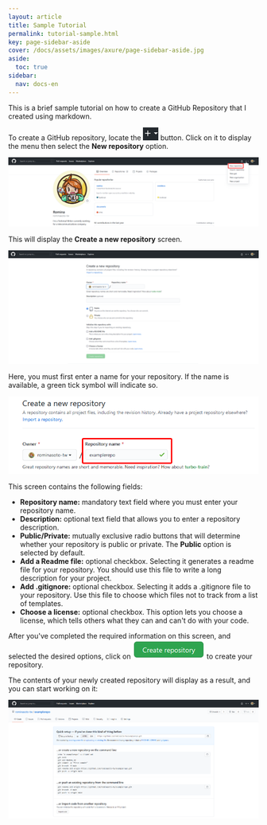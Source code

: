 ```yaml
---
layout: article
title: Sample Tutorial
permalink: tutorial-sample.html
key: page-sidebar-aside
cover: /docs/assets/images/axure/page-sidebar-aside.jpg
aside:
  toc: true
sidebar:
  nav: docs-en
---
```


This is a brief sample tutorial on how to create a GitHub Repository that I created using markdown.


To create a GitHub repository, locate the ![Plus](/assets/images/create-git-repo/button-plus.png) button. Click on it to display the menu then select the **New repository** option.

![Create a Repository - Menu options](/assets/images/create-git-repo/image-1.png)

This will display the **Create a new repository** screen.

![Create a Repository - Create a new repository](/assets/images/create-git-repo/image-2.png)

Here, you must first enter a name for your repository. If the name is available, a green tick symbol will indicate so.

![Create a Repository - Name available](/assets/images/create-git-repo/image-3.png)

This screen contains the following fields:

* **Repository name:** mandatory text field where you must enter your repository name.
* **Description:** optional text field that allows you to enter a repository description.
* **Public/Private:** mutually exclusive radio buttons that will determine whether your repository is public or private. The **Public** option is selected by default.
* **Add a Readme file:** optional checkbox. Selecting it generates a readme file for your repository. You should use this file to write a long description for your project.
* **Add .gitignore:** optional checkbox. Selecting it adds a .gitignore file to your repository. Use this file to choose which files not to track from a list of templates.
* **Choose a license:** optional checkbox. This option lets you choose a license, which tells others what they can and can't do with your code.

After you've completed the required information on this screen, and selected the desired options, click on ![Create Repo Button](/assets/images/create-git-repo/button-create-repo.png) to create your repository.

The contents of your newly created repository will display as a result, and you can start working on it:

![Create a Repository - New repository created](/assets/images/create-git-repo/image-4.png)